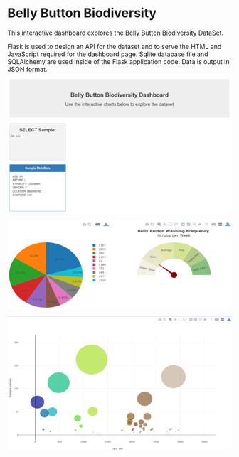 # Belly Button Biodiversity

This interactive dashboard explores the [Belly Button Biodiversity DataSet](http://robdunnlab.com/projects/belly-button-biodiversity/).

Flask is used to design an API for the dataset and to serve the HTML and JavaScript required for the dashboard page. Sqlite database file and SQLAlchemy are used inside of the Flask application code. Data is output in JSON format.

<p align="center">
  <img width="600" height="300" src="images/select sample.png">
</p>
<p align="center">
  <img width="600" height="200" src="images/pie chart and washing frequency.png">
</p>
<p align="center">
  <img width="600" height="300" src="images/bubble chart.png">
</p>
